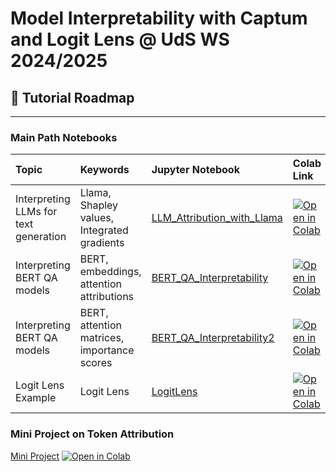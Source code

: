 #  Model Interpretability with Captum and Logit Lens @ UdS WS 2024/2025

## 🧭 Tutorial Roadmap
---

### Main Path Notebooks

| Topic         | Keywords| Jupyter Notebook     | Colab Link |
|:--------------|:---|:------------|:------------|
| Interpreting LLMs for text generation | Llama, Shapley values, Integrated gradients | [LLM_Attribution_with_Llama](https://github.com/tanikina/mi-tutorials/blob/main/notebooks/LLM_Attribution_with_Llama.ipynb)      | [![Open in Colab](https://colab.research.google.com/assets/colab-badge.svg)](https://colab.research.google.com/github/tanikina/mi-tutorials/blob/main/notebooks/LLM_Attribution_with_Llama.ipynb) |
| Interpreting BERT QA models | BERT, embeddings, attention attributions | [BERT_QA_Interpretability](https://github.com/tanikina/mi-tutorials/blob/main/notebooks/BERT_QA_Interpretability.ipynb)      | [![Open in Colab](https://colab.research.google.com/assets/colab-badge.svg)](https://colab.research.google.com/github/tanikina/mi-tutorials/blob/main/notebooks/BERT_QA_Interpretability.ipynb) |
| Interpreting BERT QA models | BERT, attention matrices, importance scores | [BERT_QA_Interpretability2](https://github.com/tanikina/mi-tutorials/blob/main/notebooks/BERT_QA_Interpretability2.ipynb)      | [![Open in Colab](https://colab.research.google.com/assets/colab-badge.svg)](https://colab.research.google.com/github/tanikina/mi-tutorials/blob/main/notebooks/BERT_QA_Interpretability2.ipynb) |
| Logit Lens Example | Logit Lens | [LogitLens](https://github.com/tanikina/mi-tutorials/blob/main/notebooks/LogitLens.ipynb)      | [![Open in Colab](https://colab.research.google.com/assets/colab-badge.svg)](https://colab.research.google.com/github/tanikina/mi-tutorials/blob/main/notebooks/LogitLens.ipynb) |

### Mini Project on Token Attribution
[Mini Project](https://github.com/tanikina/mi-tutorials/blob/main/notebooks/MiniProject_Token_Attribution.ipynb) [![Open in Colab](https://colab.research.google.com/assets/colab-badge.svg)](https://colab.research.google.com/github/tanikina/mi-tutorials/blob/main/notebooks/MiniProject_Token_Attribution.ipynb)
